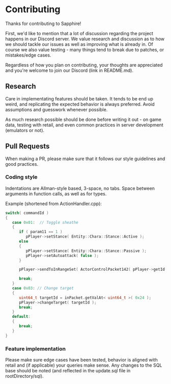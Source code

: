 # Contributing

Thanks for contributing to Sapphire!

First, we'd like to mention that a lot of discussion regarding the project happens in our Discord server.
We value research and discussion as to how we should tackle our issues as well as improving what is already in.
Of course we also value testing - many things tend to break due to patches, or mistakes/edge cases.

Regardless of how you plan on contributing, your thoughts are appreciated and you're welcome to join our Discord (link in README.md).

## Research

Care in implementating features should be taken. It tends to be end up weird, and replicating the expected behavior 
is always preferred. Avoid assumptions and guesswork whenever possible.

As much research possible should be done before writing it out - on game data, testing with retail, 
and even common practices in server development (emulators or not).

## Pull Requests

When making a PR, please make sure that it follows our style guidelines and good practices.

### Coding style

Indentations are Allman-style based, 3-space, no tabs.
Space between arguments in function calls, as well as for types.

Example (shortened from ActionHandler.cpp):

```cpp
switch( commandId )
{
   case 0x01:  // Toggle sheathe
   {
      if ( param11 == 1 )
         pPlayer->setStance( Entity::Chara::Stance::Active );
      else
      {
         pPlayer->setStance( Entity::Chara::Stance::Passive );
         pPlayer->setAutoattack( false );
      }

      pPlayer->sendToInRangeSet( ActorControlPacket142( pPlayer->getId(), 0, param11, 1 ) );

      break;
   }
   case 0x03: // Change target
   {
      uint64_t targetId = inPacket.getValAt< uint64_t >( 0x24 );
      pPlayer->changeTarget( targetId );
      break;
   }
   default:
   {
      break;
   }
}
```

### Feature implementation

Please make sure edge cases have been tested, behavior is aligned with retail and (if applicable) your queries make sense.
Any changes to the SQL base should be noted (and reflected in the update.sql file in rootDirectory/sql). 
